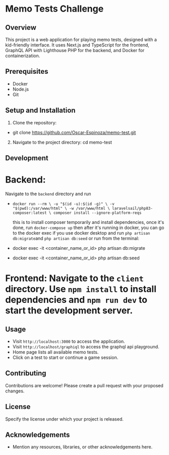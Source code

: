 # Memo Tests Challenge

## Overview
This project is a web application for playing memo tests, designed with a kid-friendly interface. It uses Next.js and TypeScript for the frontend, GraphQL API with Lighthouse PHP for the backend, and Docker for containerization.

## Prerequisites
- Docker
- Node.js
- Git

## Setup and Installation
1. Clone the repository:
  - git clone https://github.com/Oscar-Espinoza/memo-test.git

2. Navigate to the project directory:
  cd memo-test

## Development
# Backend: 
  Navigate to the `backend` directory and run 
- `docker run --rm \
    -u "$(id -u):$(id -g)" \
    -v "$(pwd):/var/www/html" \
    -w /var/www/html \
    laravelsail/php83-composer:latest \
    composer install --ignore-platform-reqs`

  this is to install composer temporarily and install dependencies, once it's done, run `docker-compose up` then after it's running in docker, you can go to the docker exec if you use docker desktop and run `php artisan db:migrate`and `php artisan db:seed` or run from the terminal:

- docker exec -it <container_name_or_id> php artisan db:migrate
- docker exec -it <container_name_or_id> php artisan db:seed

# Frontend: Navigate to the `client` directory. Use `npm install` to install dependencies and `npm run dev` to start the development server.


## Usage
- Visit `http://localhost:3000` to access the application.
- Visit `http://localhost/graphiql` to access the graphql api playground.
- Home page lists all available memo tests.
- Click on a test to start or continue a game session.

## Contributing
Contributions are welcome! Please create a pull request with your proposed changes.

## License
Specify the license under which your project is released.

## Acknowledgements
- Mention any resources, libraries, or other acknowledgements here.

